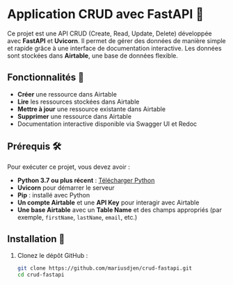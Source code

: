
# Application CRUD avec FastAPI 🚀

Ce projet est une API CRUD (Create, Read, Update, Delete) développée avec **FastAPI** et **Uvicorn**. Il permet de gérer des données de manière simple et rapide grâce à une interface de documentation interactive. Les données sont stockées dans **Airtable**, une base de données flexible.

## Fonctionnalités 🌟

- **Créer** une ressource dans Airtable
- **Lire** les ressources stockées dans Airtable
- **Mettre à jour** une ressource existante dans Airtable
- **Supprimer** une ressource dans Airtable
- Documentation interactive disponible via Swagger UI et Redoc

## Prérequis 🛠️

Pour exécuter ce projet, vous devez avoir :

- **Python 3.7 ou plus récent** : [Télécharger Python](https://www.python.org/downloads/)
- **Uvicorn** pour démarrer le serveur
- **Pip** : installé avec Python
- **Un compte Airtable** et une **API Key** pour interagir avec Airtable
- **Une base Airtable** avec un **Table Name** et des champs appropriés (par exemple, `firstName`, `lastName`, `email`, etc.)

## Installation 🚧

1. Clonez le dépôt GitHub :

   ```bash
   git clone https://github.com/mariusdjen/crud-fastapi.git
   cd crud-fastapi
